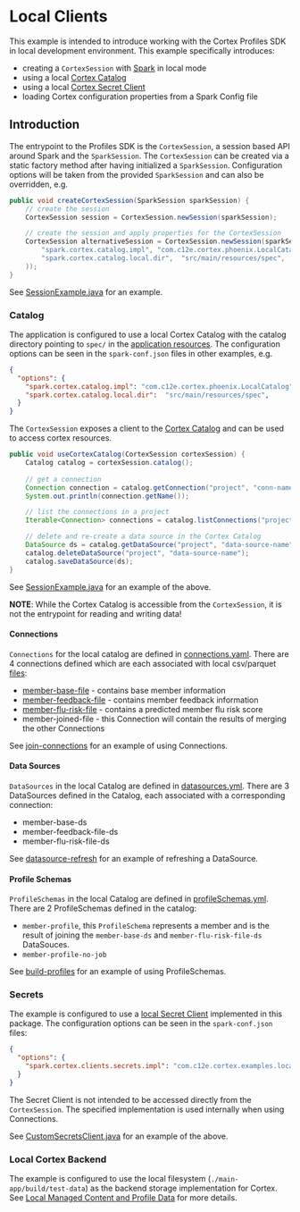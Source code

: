 # Local Clients

This example is intended to introduce working with the Cortex Profiles SDK in local development environment. This
example specifically introduces:
- creating a `CortexSession` with [Spark](https://spark.apache.org/docs/latest/index.html) in local mode
- using a local [Cortex Catalog](../docs/catalog.md)
- using a local [Cortex Secret Client](../docs/secrets.md)
- loading Cortex configuration properties from a Spark Config file

## Introduction

The entrypoint to the Profiles SDK is the `CortexSession`, a session based API around Spark and the `SparkSession`.
The `CortexSession` can be created via a static factory method after having initialized a `SparkSession`. Configuration
options will be taken from the provided `SparkSession` and can also be overridden, e.g.
```java
public void createCortexSession(SparkSession sparkSession) {
    // create the session
    CortexSession session = CortexSession.newSession(sparkSession);

    // create the session and apply properties for the CortexSession
    CortexSession alternativeSession = CortexSession.newSession(sparkSession, Map.of(
        "spark.cortex.catalog.impl", "com.c12e.cortex.phoenix.LocalCatalog",
        "spark.cortex.catalog.local.dir",  "src/main/resources/spec",
    ));
}
```

See [SessionExample.java](src/main/java/com/c12e/cortex/examples/local/SessionExample.java) for an example.

### Catalog

The application is configured to use a local Cortex Catalog with the catalog directory pointing to `spec/` in
the [application resources](../main-app/src/main/resources/spec). The configuration options can be seen in
the `spark-conf.json` files in other examples, e.g.

```json
{
  "options": {
    "spark.cortex.catalog.impl": "com.c12e.cortex.phoenix.LocalCatalog",
    "spark.cortex.catalog.local.dir":  "src/main/resources/spec",
  }
}
```

The `CortexSession` exposes a client to the [Cortex Catalog](../docs/catalog.md) and can be used to access cortex resources.
```java
public void useCortexCatalog(CortexSession cortexSession) {
    Catalog catalog = cortexSession.catalog();
    
    // get a connection
    Connection connection = catalog.getConnection("project", "conn-name");
    System.out.println(connection.getName());

    // list the connections in a project
    Iterable<Connection> connections = catalog.listConnections("project");

    // delete and re-create a data source in the Cortex Catalog
    DataSource ds = catalog.getDataSource("project", "data-source-name");
    catalog.deleteDataSource("project", "data-source-name");
    catalog.saveDataSource(ds);
}
```
See [SessionExample.java](src/main/java/com/c12e/cortex/examples/local/SessionExample.java) for an example of the above.

**NOTE**: While the Cortex Catalog is accessible from the `CortexSession`, it is not the entrypoint for reading and writing data!

#### Connections

`Connections` for the local catalog are defined in [connections.yaml](../main-app/src/main/resources/spec/connections.yml). There
are 4 connections defined which are each associated with local csv/parquet [files](../main-app/src/main/resources/data):
- [member-base-file](../main-app/src/main/resources/data/members_100_v14.csv) - contains base member information
- [member-feedback-file](../main-app/src/main/resources/data/feedback_100_v14.csv) - contains member feedback information
- [member-flu-risk-file](../main-app/src/main/resources/data/member_flu_risk_100_v14.parquet) - contains a predicted member flu risk score
- member-joined-file - this Connection will contain the results of merging the other Connections

See [join-connections](../join-connections/README.md) for an example of using Connections.

#### Data Sources

`DataSources` in the local Catalog are defined in [datasources.yml](../main-app/src/main/resources/spec/datasources.yml). There
are 3 DataSources defined in the Catalog, each associated with a corresponding connection:
- member-base-ds
- member-feedback-file-ds
- member-flu-risk-file-ds

See [datasource-refresh](../datasource-refresh/README.md) for an example of refreshing  a DataSource.

#### Profile Schemas

`ProfileSchemas` in the local Catalog are defined in [profileSchemas.yml](../main-app/src/main/resources/spec/profileSchemas.yml). There
are 2 ProfileSchemas defined in the catalog:
- `member-profile`, this `ProfileSchema` represents a member and is the result of joining the `member-base-ds` and `member-flu-risk-file-ds` DataSouces.
- `member-profile-no-job`

See [build-profiles](../build-profiles/README.md) for an example of using ProfileSchemas.

### Secrets

The example is configured to use a [local Secret Client](../docs/secrets.md) implemented in this package. The
configuration options can be seen in the `spark-conf.json` files:

```json
{
  "options": {
    "spark.cortex.clients.secrets.impl": "com.c12e.cortex.examples.local.CustomSecretsClient"
  }
}
```

The Secret Client is not intended to be accessed directly from the `CortexSession`. The specified implementation is used
internally when using Connections.

See [CustomSecretsClient.java](src/main/java/com/c12e/cortex/examples/local/CustomSecretsClient.java) for an example of the above.

### Local Cortex Backend

The example is configured to use the local filesystem (`./main-app/build/test-data`) as the backend storage implementation for Cortex.
See [Local Managed Content and Profile Data](../docs/catalog.md#local-managed-content-and-profile-data) for more details.